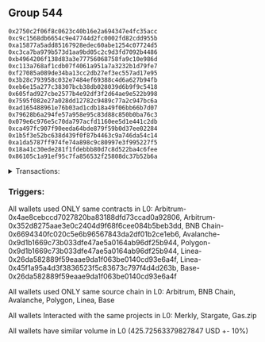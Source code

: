 ## Group 544

```0x0503a4ed09d4a6b7f0a9a92b3283555220fcc415
0x2750c2f06f8c0623c40b16e2a694347e4fc35acc
0xc9c1568db6654c9e47744d2fc0002fd82cdd955b
0xa15877a5add85167928edec60abe1254c07724d5
0xc3ca7ba979b573d1aa9bd05c2c9d3fd7092b4486
0xb4964206f138d83a3e77756068758fa9c10e986d
0xc113a768af1cdb07f4061a951a7a3232b1d79fe7
0xf27085a089de34ba13cc2db27ef3ec557ad17e95
0x3b28c793958c032e7484ef69388c4d6a627b94fb
0xeb6e15a277c38307bcb38db028039d6b9f9c5418
0x605fad927cbe2577b4e92df3f2d64ae9e522b998
0x7595f082e27a028dd12782c9489c77a2c947bc6a
0xad165488961e76b03ad1cdb18a49f06bb66b7d07
0x79628b6a294fe57a958e95c83d88c850b0ba76c3
0x079e6c976e5c70da797acfd1160ee5d1e441c2db
0xca497fc907f90eeda64bde879f59b0d37ee02284
0x1b5f3e52bc638d439f0f87b4463c9a746da54c14
0xa1da5787ff974fe74a898c9c80997e3f995227f5
0x18a41c30ede281f1fdebbb80d7c8d522ba4c6fee
0x86105c1a91ef95c7fa856532f25808dc37b52b6a
```
<details>
<summary>Transactions:</summary>

Hashes: 

Wallet: 0x0503a4ed09d4a6b7f0a9a92b3283555220fcc415

       Hash: 0x8fbaf59f6c71b7cdfc9e441dc9dc30694cfca04f0228af584a9318cc1954adec
         - source chain: Arbitrum
         - destination chain: Aptos
         - project: Merkly
         - contract: 0x4ae8cebccd7027820ba83188dfd73ccad0a92806
       Hash: 0x6e465b34d5ccb1d023a2dd05fd02f9143f186301ad009af4a18e58d8c7209200
         - source chain: Arbitrum
         - destination chain: BNB Chain
         - project: Stargate
         - contract: 0x352d8275aae3e0c2404d9f68f6cee084b5beb3dd
         - value USD: 68.988358311
       Hash: 0x353bf8201f5f4a7b85de457c4a010eb3d5d4996f4b9be8f1e717906ebff55da1
         - source chain: BNB Chain
         - destination chain: Avalanche
         - project: Stargate
         - contract: 0x6694340fc020c5e6b96567843da2df01b2ce1eb6
         - value USD: 66.496266216
       Hash: 0x9f52657c7ac0bbe4ba6e2c2fae34ac2903b562be3ac84821806612e1b980a96b
         - source chain: Avalanche
         - destination chain: Polygon
         - project: Stargate
         - contract: 0x9d1b1669c73b033dfe47ae5a0164ab96df25b944
         - value USD: 65.589217134
       Hash: 0xf8ee938d1816071546a94ff33cbf7a88ac08188a96515b3be0c39572c836d003
         - source chain: Polygon
         - destination chain: Base
         - project: Stargate
         - contract: 0x9d1b1669c73b033dfe47ae5a0164ab96df25b944
         - value USD: 64.732279408
       Hash: 0x1759e81fc049ae33762dcebe6977d55939d58defbb3b0cfc2196b26a4ad1da44
         - source chain: Linea
         - destination chain: Arbitrum
         - project: Gas.zip
         - contract: 0x26da582889f59eaae9da1f063be0140cd93e6a4f
         - value USD: 9.290232136e-05
       Hash: 0x0197d6f3db3c6aeec7e45e05ed191258b2c6d000f5d4698a3e6934561f5f4424
         - source chain: Linea
         - destination chain: Base
         - project: Stargate
         - contract: 0x45f1a95a4d3f3836523f5c83673c797f4d4d263b
         - value USD: 51.854100368
       Hash: 0x607ad3c40d88735d98b33845d71906f4c7bcee319d85f176a0716d37a4ee7f6d
         - source chain: Base
         - destination chain: Arbitrum
         - project: Gas.zip
         - contract: 0x26da582889f59eaae9da1f063be0140cd93e6a4f
         - value USD: 4.168722599e-05
       Hash: 0xb037f19ac14d4bf81bb2a82122c2a3bcd752c4533344ff9baaf9a1be7b8b963b
         - source chain: Linea
         - destination chain: Base
         - project: Stargate
         - contract: 0x45f1a95a4d3f3836523f5c83673c797f4d4d263b
         - value USD: 108.065221003
       Hash: 0x4c2ab43f36dbd920bd2dc7aeb87bd59cc671e35a227089adc140744777c469ec
         - source chain: Base
         - destination chain: Zora
         - project: Gas.zip
         - contract: 0x26da582889f59eaae9da1f063be0140cd93e6a4f
         - value USD: 5.676873124e-05
Wallet: 0x2750c2f06f8c0623c40b16e2a694347e4fc35acc

       Hash:0x240d965ecdb40eaed40627054100ce9c8b8ec729b13139e530a371eba0c0c069
         - source chain: Arbitrum
         - destination chain: Aptos
         - project: Merkly
         - contract: 0x4ae8cebccd7027820ba83188dfd73ccad0a92806
       Hash:0x05c09e5e67e165ef1eea0627b51d8f4739ac040ef5faef7af0fd88cad33f3628
         - source chain: Arbitrum
         - destination chain: BNB Chain
         - project: Stargate
         - contract: 0x352d8275aae3e0c2404d9f68f6cee084b5beb3dd
         - value USD: 68.961033794
       Hash:0x19cb409728e98050c3af78146c720be070d0b8e575dd4005f3ecc96a6a369e1e
         - source chain: BNB Chain
         - destination chain: Avalanche
         - project: Stargate
         - contract: 0x6694340fc020c5e6b96567843da2df01b2ce1eb6
         - value USD: 66.463383465
       Hash:0x5d8ed23b93f5bf4423bd82a39ecf8a3a1472911865badb31b0d8131bc7b9a0e3
         - source chain: Avalanche
         - destination chain: Polygon
         - project: Stargate
         - contract: 0x9d1b1669c73b033dfe47ae5a0164ab96df25b944
         - value USD: 65.562732168
       Hash:0x5aa73457cec295d9f99d91eaaf3e40ae6ee3e2243cc143c9ccbf16a4b561abc9
         - source chain: Polygon
         - destination chain: Base
         - project: Stargate
         - contract: 0x9d1b1669c73b033dfe47ae5a0164ab96df25b944
         - value USD: 64.642556395
       Hash:0xeba4f038b353637324917e5b4241bc1185060a0e765035fc7a6014eced2bb891
         - source chain: Linea
         - destination chain: Zora
         - project: Gas.zip
         - contract: 0x26da582889f59eaae9da1f063be0140cd93e6a4f
         - value USD: 0.0001168425349
       Hash:0x790c4a96b9780db746145732390ed32bb1c15d861f85209355f75ef96f032eb9
         - source chain: Linea
         - destination chain: Base
         - project: Stargate
         - contract: 0x45f1a95a4d3f3836523f5c83673c797f4d4d263b
         - value USD: 52.269149431
       Hash:0xfa77043e93afb60e697bc82487db7a9e9ce132a290d2016c687116d91bf0d41a
         - source chain: Base
         - destination chain: Scroll
         - project: Gas.zip
         - contract: 0x26da582889f59eaae9da1f063be0140cd93e6a4f
         - value USD: 0.0001033204488
       Hash:0xdb52e53ef2350b4550a6f59a9b0b6726aea4aaaafb6a7c33b84cd6520b22ae1d
         - source chain: Linea
         - destination chain: Base
         - project: Stargate
         - contract: 0x45f1a95a4d3f3836523f5c83673c797f4d4d263b
         - value USD: 132.28294252
       Hash:0x2b0842549ee614c82a4abd62e756b7396657c8c066f875153e2d71b5536af471
         - source chain: Base
         - destination chain: Base
         - project: Gas.zip
         - contract: 0x26da582889f59eaae9da1f063be0140cd93e6a4f
         - value USD: 0.0001332535488
Wallet: 0xc9c1568db6654c9e47744d2fc0002fd82cdd955b

       Hash:0xd9b7f44ff9049054979605a8a96cc3f6063095130eecbe9c0942d595c948f168
         - source chain: Arbitrum
         - destination chain: Aptos
         - project: Merkly
         - contract: 0x4ae8cebccd7027820ba83188dfd73ccad0a92806
       Hash:0x44cce55d98c389ed5c9ac656f6233c6c94dd322291a282bd2526ae41b73fa41a
         - source chain: Arbitrum
         - destination chain: BNB Chain
         - project: Stargate
         - contract: 0x352d8275aae3e0c2404d9f68f6cee084b5beb3dd
         - value USD: 68.775697812
       Hash:0xffd56d3b9c303e5973e1a30ada5bc1a1561f53b1d97864a3cef354a01ceb9178
         - source chain: BNB Chain
         - destination chain: Avalanche
         - project: Stargate
         - contract: 0x6694340fc020c5e6b96567843da2df01b2ce1eb6
         - value USD: 66.384291038
       Hash:0x2e7518256da4057d3a7acd2aff49c9043884123fbbce5065cbbec3d3aa2962d7
         - source chain: Avalanche
         - destination chain: Polygon
         - project: Stargate
         - contract: 0x9d1b1669c73b033dfe47ae5a0164ab96df25b944
         - value USD: 65.623463727
       Hash:0xc7df253f3a0690e832f86008bab80d4064e74ef2634cb6e67ccddf3a727a3d06
         - source chain: Polygon
         - destination chain: Base
         - project: Stargate
         - contract: 0x9d1b1669c73b033dfe47ae5a0164ab96df25b944
         - value USD: 64.692352277
       Hash:0xec685ef8ea5b85d74f951536eb56307d0526284ef08ae1b83eab80821fac0144
         - source chain: Linea
         - destination chain: Zora
         - project: Gas.zip
         - contract: 0x26da582889f59eaae9da1f063be0140cd93e6a4f
         - value USD: 9.032530062e-05
       Hash:0x07a5d416cf7d8d9eee617f7ce446bd5b509b024002d04842f9f9c57164c783ae
         - source chain: Linea
         - destination chain: Base
         - project: Stargate
         - contract: 0x45f1a95a4d3f3836523f5c83673c797f4d4d263b
         - value USD: 53.361228963
       Hash:0xb096f80c211f9b977a0c395b9ec7684fddfa160b0f2776506848ad671e97e497
         - source chain: Base
         - destination chain: Arbitrum
         - project: Gas.zip
         - contract: 0x26da582889f59eaae9da1f063be0140cd93e6a4f
         - value USD: 0.0001036836134
       Hash:0x0e622275edcc23d2a1a620bf9dd1b4643540ff0d128bb3382655562c889d75ef
         - source chain: Linea
         - destination chain: Base
         - project: Stargate
         - contract: 0x45f1a95a4d3f3836523f5c83673c797f4d4d263b
         - value USD: 126.377738704
       Hash:0xeba21b277ad95c5ac4dc36f50c15c6aace36feda9461548026c6308a7c97b646
         - source chain: Base
         - destination chain: Zora
         - project: Gas.zip
         - contract: 0x26da582889f59eaae9da1f063be0140cd93e6a4f
         - value USD: 0.0001284944935
Wallet: 0xa15877a5add85167928edec60abe1254c07724d5

       Hash:0x23eb9867bf1e86953814d217078add61599aef2f6a593670b76c5cdd49e059cb
         - source chain: Arbitrum
         - destination chain: Aptos
         - project: Merkly
         - contract: 0x4ae8cebccd7027820ba83188dfd73ccad0a92806
       Hash:0x0bfbbe0a2e11726fdb925adff4ed8347d4509fab79f75e3c113f3d52eade5e3f
         - source chain: Arbitrum
         - destination chain: BNB Chain
         - project: Stargate
         - contract: 0x352d8275aae3e0c2404d9f68f6cee084b5beb3dd
         - value USD: 68.624587245
       Hash:0x6bf1d8d9f024efa6750598c9eeb06fd6c8706a98ffa0a2536290fb519daf6a4a
         - source chain: BNB Chain
         - destination chain: Avalanche
         - project: Stargate
         - contract: 0x6694340fc020c5e6b96567843da2df01b2ce1eb6
         - value USD: 66.130002299
       Hash:0x662f312f08500857e52e490a665f8558f4d4fd19422ac4e9200ba63c429bfea4
         - source chain: Avalanche
         - destination chain: Polygon
         - project: Stargate
         - contract: 0x9d1b1669c73b033dfe47ae5a0164ab96df25b944
         - value USD: 65.348148528
       Hash:0xa59aceebc3c28f7a7f8e0ccdb07ad2fda1d9aabd2a2583b726a7c94e70c62f99
         - source chain: Polygon
         - destination chain: Base
         - project: Stargate
         - contract: 0x9d1b1669c73b033dfe47ae5a0164ab96df25b944
         - value USD: 64.444664225
       Hash:0x733adfe5709deba20bed52db4e6357e1105edef2f7e494fa67453fafc65bd419
         - source chain: Linea
         - destination chain: Zora
         - project: Gas.zip
         - contract: 0x26da582889f59eaae9da1f063be0140cd93e6a4f
         - value USD: 4.60551928e-05
       Hash:0x06235938218919c70f82657de6fe2318a6b11617335173ea3e1e5398ca570a49
         - source chain: Linea
         - destination chain: Base
         - project: Stargate
         - contract: 0x45f1a95a4d3f3836523f5c83673c797f4d4d263b
         - value USD: 50.622935093
       Hash:0x9c9ef8a04cd44021b8217e8a681bf4c5732e735c59a2fc266fd295bd70f598cf
         - source chain: Base
         - destination chain: Zora
         - project: Gas.zip
         - contract: 0x26da582889f59eaae9da1f063be0140cd93e6a4f
         - value USD: 0.0001254096482
       Hash:0x77b3ccb306f4df8990981c62b55218bfdc278914a0c186e8d86768415c220c58
         - source chain: Linea
         - destination chain: Base
         - project: Stargate
         - contract: 0x45f1a95a4d3f3836523f5c83673c797f4d4d263b
         - value USD: 109.948432131
       Hash:0x2cb6dc6783ce579cfef9b9ce9a378725da1ce2d15d194c8ae8506003f4c9866d
         - source chain: Base
         - destination chain: Arbitrum
         - project: Gas.zip
         - contract: 0x26da582889f59eaae9da1f063be0140cd93e6a4f
         - value USD: 8.260360295e-05
Wallet: 0xc3ca7ba979b573d1aa9bd05c2c9d3fd7092b4486

       Hash:0xaeaf4059f6e306aaae4294bd10cc2e878876d4a4e0fda0f13246eea262dc83b8
         - source chain: Arbitrum
         - destination chain: Aptos
         - project: Merkly
         - contract: 0x4ae8cebccd7027820ba83188dfd73ccad0a92806
       Hash:0xa73adb60d2dca9e10909969f0f181c0b5a7f03ed7d282c8232cd057a24652153
         - source chain: Arbitrum
         - destination chain: BNB Chain
         - project: Stargate
         - contract: 0x352d8275aae3e0c2404d9f68f6cee084b5beb3dd
         - value USD: 67.400674571
       Hash:0x1c7601d6b94807cdfd580658ae99412369c7353eaa02c5fcec40337360ce0446
         - source chain: BNB Chain
         - destination chain: Avalanche
         - project: Stargate
         - contract: 0x6694340fc020c5e6b96567843da2df01b2ce1eb6
         - value USD: 65.042537185
       Hash:0xffa9ef8df0a350b22985a2e73be69813cbb1ea99764f6e34745c053f11dedb95
         - source chain: Avalanche
         - destination chain: Polygon
         - project: Stargate
         - contract: 0x9d1b1669c73b033dfe47ae5a0164ab96df25b944
         - value USD: 64.348836243
       Hash:0xd05b8ec638f33c002ee6734e7977d28a6e05d4548f1a4fb9c283b0edc7f29904
         - source chain: Polygon
         - destination chain: Base
         - project: Stargate
         - contract: 0x9d1b1669c73b033dfe47ae5a0164ab96df25b944
         - value USD: 63.415135208
       Hash:0xa24e9c50639ce18032862a04dfcee03b984795c972243dbf984419c0cbb5646b
         - source chain: Linea
         - destination chain: Zora
         - project: Gas.zip
         - contract: 0x26da582889f59eaae9da1f063be0140cd93e6a4f
         - value USD: 0.0001620857173
       Hash:0x3f535b025fad18067b01c087319552d166a01682ab0660cb00d2e9c249998772
         - source chain: Linea
         - destination chain: Base
         - project: Stargate
         - contract: 0x45f1a95a4d3f3836523f5c83673c797f4d4d263b
         - value USD: 52.587309768
       Hash:0x06c38999f93f21476a04e2864b804c06b09c0aac39ff00eb912ec337c45e398f
         - source chain: Base
         - destination chain: Kava
         - project: Gas.zip
         - contract: 0x26da582889f59eaae9da1f063be0140cd93e6a4f
         - value USD: 1.3774629e-08
       Hash:0xb655202a25655a4f0dbe9194d9c383f3ff2f451acbb28d0f70591899326e1b5d
         - source chain: Linea
         - destination chain: Base
         - project: Stargate
         - contract: 0x45f1a95a4d3f3836523f5c83673c797f4d4d263b
         - value USD: 144.331898058
       Hash:0x17c28da24dc07eef8529f4886c0b6c60d72cc969e70211775392f82486360672
         - source chain: Base
         - destination chain: Arbitrum
         - project: Gas.zip
         - contract: 0x26da582889f59eaae9da1f063be0140cd93e6a4f
         - value USD: 0.0001162569227
Wallet: 0xb4964206f138d83a3e77756068758fa9c10e986d

       Hash:0xbcfd40efdb6032619b624ceee831b469e71cb634e479a3befa802171c4a20e9d
         - source chain: Arbitrum
         - destination chain: Aptos
         - project: Merkly
         - contract: 0x4ae8cebccd7027820ba83188dfd73ccad0a92806
       Hash:0x98ef34fb2b3891005d5eea37aa488a29e12bdb2d0fd26ebfd59f3b20cbd1c486
         - source chain: Arbitrum
         - destination chain: BNB Chain
         - project: Stargate
         - contract: 0x352d8275aae3e0c2404d9f68f6cee084b5beb3dd
         - value USD: 68.243318365
       Hash:0x38a33d7876d62a1cb4e90ab7fdd01a1d622ac0629f2f22a6e8ce8117dc95f757
         - source chain: BNB Chain
         - destination chain: Avalanche
         - project: Stargate
         - contract: 0x6694340fc020c5e6b96567843da2df01b2ce1eb6
         - value USD: 65.885157925
       Hash:0x26a402b3ba93c6af8e762e4f553e0e51b1c6303446924e6508ab7f17b1dd21a1
         - source chain: Avalanche
         - destination chain: Polygon
         - project: Stargate
         - contract: 0x9d1b1669c73b033dfe47ae5a0164ab96df25b944
         - value USD: 64.951264175
       Hash:0x6a82b8c7ee5ffb765a4f0ddc12facbba8dad89ed2b80277d1bb5e5b0e52b3d89
         - source chain: Polygon
         - destination chain: Base
         - project: Stargate
         - contract: 0x9d1b1669c73b033dfe47ae5a0164ab96df25b944
         - value USD: 63.931929283
       Hash:0xf6adc540b4caf8317ffacf5163635598fe063df6d54e4479a87b00eaeecae69f
         - source chain: Linea
         - destination chain: Arbitrum
         - project: Gas.zip
         - contract: 0x26da582889f59eaae9da1f063be0140cd93e6a4f
         - value USD: 0.0001038919466
       Hash:0xfaa739318f9cc26de1c89da61388cc67b530e9a7e01ef94fe900b07b444b29b0
         - source chain: Linea
         - destination chain: Base
         - project: Stargate
         - contract: 0x45f1a95a4d3f3836523f5c83673c797f4d4d263b
         - value USD: 52.514046459
       Hash:0x1001dfad06ee2361b9b8bf8cb39a504207014231d3dace78a125111dc69c62bc
         - source chain: Base
         - destination chain: Metis
         - project: Gas.zip
         - contract: 0x26da582889f59eaae9da1f063be0140cd93e6a4f
         - value USD: 9.596191656e-07
       Hash:0x076a1dd6f5598df13aadadcde4aec2c79333775b796eb38fb25498a4ab927a40
         - source chain: Linea
         - destination chain: Base
         - project: Stargate
         - contract: 0x45f1a95a4d3f3836523f5c83673c797f4d4d263b
         - value USD: 128.644349705
       Hash:0x825d00e45efc2a7814b55395251431e0d3dd65725ad681db511fa9f025b7c935
         - source chain: Base
         - destination chain: Kava
         - project: Gas.zip
         - contract: 0x26da582889f59eaae9da1f063be0140cd93e6a4f
         - value USD: 9.052440659e-09
Wallet: 0xc113a768af1cdb07f4061a951a7a3232b1d79fe7

       Hash:0xee72dfe213db14a05c33e8294102fdd26b148f6139de9a7fca48fc4d241644d6
         - source chain: Arbitrum
         - destination chain: Aptos
         - project: Merkly
         - contract: 0x4ae8cebccd7027820ba83188dfd73ccad0a92806
       Hash:0x5321e10687ad9adeb8e200708ddb79a7ea87d8142f51fc76e34d7ef622652483
         - source chain: Arbitrum
         - destination chain: BNB Chain
         - project: Stargate
         - contract: 0x352d8275aae3e0c2404d9f68f6cee084b5beb3dd
         - value USD: 69.485053942
       Hash:0x05369a1be2b31f8949dd2707dae7ec0a4d02d2606a5213cfad8a363064ea9eb2
         - source chain: BNB Chain
         - destination chain: Avalanche
         - project: Stargate
         - contract: 0x6694340fc020c5e6b96567843da2df01b2ce1eb6
         - value USD: 67.173426051
       Hash:0xf6cd022ca5ae5eb00c1710a58a8724e21944d24552def596501cc45a740e90e2
         - source chain: Avalanche
         - destination chain: Polygon
         - project: Stargate
         - contract: 0x9d1b1669c73b033dfe47ae5a0164ab96df25b944
         - value USD: 66.27005661
       Hash:0x782649d9bd7b201a1b1962e4bbb86c0991e802958f3ebaa16d10a3752f90dc21
         - source chain: Polygon
         - destination chain: Base
         - project: Stargate
         - contract: 0x9d1b1669c73b033dfe47ae5a0164ab96df25b944
         - value USD: 65.349117374
       Hash:0x89416d6284852f0c9be4dcc9d5ba99f9a09f1c9006f5ce249eefe1d0328be009
         - source chain: Linea
         - destination chain: Metis
         - project: Gas.zip
         - contract: 0x26da582889f59eaae9da1f063be0140cd93e6a4f
         - value USD: 2.181266369e-06
       Hash:0xf818dc6b8ff40f131cde65ea27ed51b239797072295380626da813468115e017
         - source chain: Linea
         - destination chain: Base
         - project: Stargate
         - contract: 0x45f1a95a4d3f3836523f5c83673c797f4d4d263b
         - value USD: 51.854219981
       Hash:0x023e3a1adc9a8b03771b8232d3ecf740fdc8c25964703921aaac2ebf7e9bc510
         - source chain: Base
         - destination chain: Linea
         - project: Gas.zip
         - contract: 0x26da582889f59eaae9da1f063be0140cd93e6a4f
         - value USD: 2.636452832e-05
       Hash:0xe86d5ca75f3aba01fc87fe4dba64dda7d75d2c9d50ed768bad27dd1e3a5611d8
         - source chain: Linea
         - destination chain: Base
         - project: Stargate
         - contract: 0x45f1a95a4d3f3836523f5c83673c797f4d4d263b
         - value USD: 117.189148978
       Hash:0xab534b7faec1f8a080744f87b4225b7a0b8cd9e24e64149feb47f34814b66e7e
         - source chain: Base
         - destination chain: Scroll
         - project: Gas.zip
         - contract: 0x26da582889f59eaae9da1f063be0140cd93e6a4f
         - value USD: 9.988692626e-05
Wallet: 0xf27085a089de34ba13cc2db27ef3ec557ad17e95

       Hash:0x4d865b196ca38e6e9a86b83d72cedd26be0c6d997d958fa505d578102969450e
         - source chain: Arbitrum
         - destination chain: Aptos
         - project: Merkly
         - contract: 0x4ae8cebccd7027820ba83188dfd73ccad0a92806
       Hash:0xd83f30a663e5173ab9ee7a6a6e3671b81553a7c014dd74b0b42e2afdfd5799a9
         - source chain: Arbitrum
         - destination chain: BNB Chain
         - project: Stargate
         - contract: 0x352d8275aae3e0c2404d9f68f6cee084b5beb3dd
         - value USD: 68.836528546
       Hash:0xe77f7c7eeb0bb598b9b471817b0a5452ee8fad21f5b983647d1801d016569d15
         - source chain: BNB Chain
         - destination chain: Avalanche
         - project: Stargate
         - contract: 0x6694340fc020c5e6b96567843da2df01b2ce1eb6
         - value USD: 66.521550869
       Hash:0xf3d42ed64a46c19907577fd17d00fe8386b7c03a2895af99d26ce214bf6c8aeb
         - source chain: Avalanche
         - destination chain: Polygon
         - project: Stargate
         - contract: 0x9d1b1669c73b033dfe47ae5a0164ab96df25b944
         - value USD: 65.411044819
       Hash:0x4a7cefa50a399881e21711215bb466c92106483f4072e09b7014eaa1fe04aeee
         - source chain: Polygon
         - destination chain: Base
         - project: Stargate
         - contract: 0x9d1b1669c73b033dfe47ae5a0164ab96df25b944
         - value USD: 64.49629862
       Hash:0x85f204738c0448ded36827909336bf86ca0c8fcf89b2c1b38a7eb2cdbddd805a
         - source chain: Linea
         - destination chain: Kava
         - project: Gas.zip
         - contract: 0x26da582889f59eaae9da1f063be0140cd93e6a4f
         - value USD: 1.159489707e-08
       Hash:0xc2a31e6ed9efb30a8e25f4be629685731fa369dd89f57c1ff637d2888fdc0c74
         - source chain: Linea
         - destination chain: Base
         - project: Stargate
         - contract: 0x45f1a95a4d3f3836523f5c83673c797f4d4d263b
         - value USD: 51.300702989
       Hash:0xbc2ec2df0babf570751ac31ebe03c6e8ac772e6aca70f2608e9014b03c2c0e06
         - source chain: Base
         - destination chain: Metis
         - project: Gas.zip
         - contract: 0x26da582889f59eaae9da1f063be0140cd93e6a4f
         - value USD: 2.245917196e-06
       Hash:0x16c2d6c9630017ef8110aa53a24e8c03a143235d48c6ef03fd9acc2f04c423f9
         - source chain: Linea
         - destination chain: Base
         - project: Stargate
         - contract: 0x45f1a95a4d3f3836523f5c83673c797f4d4d263b
         - value USD: 112.808616693
       Hash:0xf9428863f6ffeb4430d8908107b19fb1e4e3f4e300cae8a36e87658d3ecc3c88
         - source chain: Base
         - destination chain: Base
         - project: Gas.zip
         - contract: 0x26da582889f59eaae9da1f063be0140cd93e6a4f
         - value USD: 0.000111778227
Wallet: 0x3b28c793958c032e7484ef69388c4d6a627b94fb

       Hash:0x157d453472dd029448bdf1734689602e7efbcd1da1c3234972804f63697eaffb
         - source chain: Arbitrum
         - destination chain: Aptos
         - project: Merkly
         - contract: 0x4ae8cebccd7027820ba83188dfd73ccad0a92806
       Hash:0xbfb62013ee3c03735ab6e5585b8b66209b2f5301af890c26e1fa4ec6731cc725
         - source chain: Arbitrum
         - destination chain: BNB Chain
         - project: Stargate
         - contract: 0x352d8275aae3e0c2404d9f68f6cee084b5beb3dd
         - value USD: 68.869887722
       Hash:0x356a469b2d8505bb111a12759f346b8034278603e1141ef9e65537225c8851da
         - source chain: BNB Chain
         - destination chain: Avalanche
         - project: Stargate
         - contract: 0x6694340fc020c5e6b96567843da2df01b2ce1eb6
         - value USD: 66.408870589
       Hash:0x07a451a3089b430d00cbf7b143a3705a2ea278b5e7af0996272709abc524ad3b
         - source chain: Avalanche
         - destination chain: Polygon
         - project: Stargate
         - contract: 0x9d1b1669c73b033dfe47ae5a0164ab96df25b944
         - value USD: 65.240524095
       Hash:0xd2a53d3b29fe581a50ba0af71d5a712d5c1430333d01a888016fce733911b1aa
         - source chain: Polygon
         - destination chain: Base
         - project: Stargate
         - contract: 0x9d1b1669c73b033dfe47ae5a0164ab96df25b944
         - value USD: 64.297739265
       Hash:0x66423cb18e121425170e0692d60cb83591279ba2d9884a979da320bc4c5e3720
         - source chain: Linea
         - destination chain: Metis
         - project: Gas.zip
         - contract: 0x26da582889f59eaae9da1f063be0140cd93e6a4f
         - value USD: 5.082762199e-06
       Hash:0x72b89662f1a94f4368dc590fd623e07ee7054dd0cdc4c0b08a34a647250859b4
         - source chain: Linea
         - destination chain: Base
         - project: Stargate
         - contract: 0x45f1a95a4d3f3836523f5c83673c797f4d4d263b
         - value USD: 53.304965575
       Hash:0xbee7c8599315eb83962dead2f64e67a869bdc65696e3f3d15304978f7ec96705
         - source chain: Base
         - destination chain: Kava
         - project: Gas.zip
         - contract: 0x26da582889f59eaae9da1f063be0140cd93e6a4f
         - value USD: 3.773050551e-08
       Hash:0xc2e8d0f4f865012cf2a7e97ccafb868535b293dd32fd5b6c8ed03dbeb49bb0de
         - source chain: Linea
         - destination chain: Base
         - project: Stargate
         - contract: 0x45f1a95a4d3f3836523f5c83673c797f4d4d263b
         - value USD: 117.385561288
       Hash:0x459acf1134a7b7a28db325ec44fbd5f3ed45d9b197623bb65cecba316051a069
         - source chain: Base
         - destination chain: Zora
         - project: Gas.zip
         - contract: 0x26da582889f59eaae9da1f063be0140cd93e6a4f
         - value USD: 0.0001471123778
Wallet: 0xeb6e15a277c38307bcb38db028039d6b9f9c5418

       Hash:0xbdb69db96f56ec22b381612ee279dc69075df8451f6523b90d2810062a646e99
         - source chain: Arbitrum
         - destination chain: Aptos
         - project: Merkly
         - contract: 0x4ae8cebccd7027820ba83188dfd73ccad0a92806
       Hash:0x716f4a733dc39288f81f1e39ea3aa9c323997fcae99d50a2775de4e23aaca81a
         - source chain: Arbitrum
         - destination chain: BNB Chain
         - project: Stargate
         - contract: 0x352d8275aae3e0c2404d9f68f6cee084b5beb3dd
         - value USD: 69.122683261
       Hash:0x0457e7d33ade9ac84462f24ee26ec3f3e3f07dd4f22ec72e38d1580009012b89
         - source chain: BNB Chain
         - destination chain: Avalanche
         - project: Stargate
         - contract: 0x6694340fc020c5e6b96567843da2df01b2ce1eb6
         - value USD: 66.855375099
       Hash:0xf59e582c25ef128b2c4f2f2934470bb87f78519f1ebc79cbf6aa1b9d1731ecb7
         - source chain: Avalanche
         - destination chain: Polygon
         - project: Stargate
         - contract: 0x9d1b1669c73b033dfe47ae5a0164ab96df25b944
         - value USD: 65.818426726
       Hash:0x2a5a3dc8fd75fdb4fab6fb35606efa9281484c87be0195634ac0d947a9f3c04e
         - source chain: Polygon
         - destination chain: Base
         - project: Stargate
         - contract: 0x9d1b1669c73b033dfe47ae5a0164ab96df25b944
         - value USD: 64.87242848
       Hash:0xd774efcebe9c8274853b2c222f32cfaa36d3c78f97143585234cd0194bc5a992
         - source chain: Linea
         - destination chain: Base
         - project: Gas.zip
         - contract: 0x26da582889f59eaae9da1f063be0140cd93e6a4f
         - value USD: 0.0001704974742
       Hash:0x478e21539349277b2dfa7b10acab27bc91e760abf3aa94c6343c09372f40978f
         - source chain: Linea
         - destination chain: Base
         - project: Stargate
         - contract: 0x45f1a95a4d3f3836523f5c83673c797f4d4d263b
         - value USD: 53.385800437
       Hash:0xe7cbb740a965e752ffb7d6f44c74d1252985807487574972926735ef331ea33c
         - source chain: Base
         - destination chain: Zora
         - project: Gas.zip
         - contract: 0x26da582889f59eaae9da1f063be0140cd93e6a4f
         - value USD: 0.0001653127181
       Hash:0xcb78f0e527bc62aa3a31242569efa81ebd32ff442330b0349090b7ee10f64c30
         - source chain: Linea
         - destination chain: Base
         - project: Stargate
         - contract: 0x45f1a95a4d3f3836523f5c83673c797f4d4d263b
         - value USD: 119.051784945
       Hash:0xf3ab44f070fb4f1350a4aa2c836262bee78cde93591dbd823b37b017579d539d
         - source chain: Base
         - destination chain: Base
         - project: Gas.zip
         - contract: 0x26da582889f59eaae9da1f063be0140cd93e6a4f
         - value USD: 5.741799503e-05
Wallet: 0x605fad927cbe2577b4e92df3f2d64ae9e522b998

       Hash:0xd6f26fb5254b4a4d99d833f226f7ca47d0dea5565427feb0d5edbd8981308f95
         - source chain: Arbitrum
         - destination chain: Aptos
         - project: Merkly
         - contract: 0x4ae8cebccd7027820ba83188dfd73ccad0a92806
       Hash:0x1d9fa65b98b8397a635f20261bb7e03eb3b3bd246396113c4728696472eef13d
         - source chain: Arbitrum
         - destination chain: BNB Chain
         - project: Stargate
         - contract: 0x352d8275aae3e0c2404d9f68f6cee084b5beb3dd
         - value USD: 68.984171159
       Hash:0x8f0416dbb02a597a2c5d877e8cfa36171158a24a60345c51b4d93f7b66879b1b
         - source chain: BNB Chain
         - destination chain: Avalanche
         - project: Stargate
         - contract: 0x6694340fc020c5e6b96567843da2df01b2ce1eb6
         - value USD: 66.702296983
       Hash:0xa81d1b8e14f6b04b310e6e6d87f281e78eb5f4fabf7ee979b2ae0f780f6f0b63
         - source chain: Avalanche
         - destination chain: Polygon
         - project: Stargate
         - contract: 0x9d1b1669c73b033dfe47ae5a0164ab96df25b944
         - value USD: 65.501228348
       Hash:0x918a1bd782d936c48df5ec8fc935070c2edeb512544840ca9f04d866d3b2865b
         - source chain: Polygon
         - destination chain: Base
         - project: Stargate
         - contract: 0x9d1b1669c73b033dfe47ae5a0164ab96df25b944
         - value USD: 64.630483029
       Hash:0x0aa08a174ef4d4889af2560500baa29293b9cbf6ea94458901972b27a15f6907
         - source chain: Linea
         - destination chain: Arbitrum
         - project: Gas.zip
         - contract: 0x26da582889f59eaae9da1f063be0140cd93e6a4f
         - value USD: 1.999295191e-05
       Hash:0x3e99c0288f67a04ba5f8188bab5ec509a535143b204fd9d5a92089358c4ada02
         - source chain: Linea
         - destination chain: Base
         - project: Stargate
         - contract: 0x45f1a95a4d3f3836523f5c83673c797f4d4d263b
         - value USD: 52.623983051
       Hash:0x922de883bff16cd9705e758d2ebe1bacba083e66a6a05a6dd0a3546f61199b2c
         - source chain: Base
         - destination chain: Linea
         - project: Gas.zip
         - contract: 0x26da582889f59eaae9da1f063be0140cd93e6a4f
         - value USD: 9.833256508e-05
       Hash:0xfd07d51deebbaff142a514ca00e368892c5dd24caa9d3edc751a685bf9a3383a
         - source chain: Linea
         - destination chain: Base
         - project: Stargate
         - contract: 0x45f1a95a4d3f3836523f5c83673c797f4d4d263b
         - value USD: 103.978884893
       Hash:0x049dec4167da801d1373ffd863b06bae573c425fab05488dc3e5b15642025cb2
         - source chain: Base
         - destination chain: Base
         - project: Gas.zip
         - contract: 0x26da582889f59eaae9da1f063be0140cd93e6a4f
         - value USD: 3.499439934e-05
Wallet: 0x7595f082e27a028dd12782c9489c77a2c947bc6a

       Hash:0x8abc878b28ae14585455a77b2c0740c88dd941df4e9015c97a4838b2a6de26c4
         - source chain: Arbitrum
         - destination chain: Aptos
         - project: Merkly
         - contract: 0x4ae8cebccd7027820ba83188dfd73ccad0a92806
       Hash:0x323b82a96e2d87fd2c5b93b0011003639bc9877df41ca65146b47c9e94393931
         - source chain: Arbitrum
         - destination chain: BNB Chain
         - project: Stargate
         - contract: 0x352d8275aae3e0c2404d9f68f6cee084b5beb3dd
         - value USD: 67.964988802
       Hash:0x4e90d11f3efc7204d91c04df6029492a48f0f33cdb39f3cc1cc83a0664745b7d
         - source chain: BNB Chain
         - destination chain: Avalanche
         - project: Stargate
         - contract: 0x6694340fc020c5e6b96567843da2df01b2ce1eb6
         - value USD: 65.678732101
       Hash:0x99e4087db905066591f7f0659ea573b948292a61b744f098d7d15326ca2aa67c
         - source chain: Avalanche
         - destination chain: Polygon
         - project: Stargate
         - contract: 0x9d1b1669c73b033dfe47ae5a0164ab96df25b944
         - value USD: 64.584107886
       Hash:0xe40dae70fb75249c72b842c7bcdeaaea01da9b812afdfa4c006cd5ec03bce126
         - source chain: Polygon
         - destination chain: Base
         - project: Stargate
         - contract: 0x9d1b1669c73b033dfe47ae5a0164ab96df25b944
         - value USD: 63.686437843
       Hash:0xd0d60a0e49a770832858a028dcbae2d4296d7d5186dfdf3bcbd392bc91a8999c
         - source chain: Linea
         - destination chain: Linea
         - project: Gas.zip
         - contract: 0x26da582889f59eaae9da1f063be0140cd93e6a4f
         - value USD: 0.0001603006323
       Hash:0x90ce4c4881720acd67ccba7d412ecd1c5839069b2ef4062f2aafd98f8f0ceacb
         - source chain: Linea
         - destination chain: Base
         - project: Stargate
         - contract: 0x45f1a95a4d3f3836523f5c83673c797f4d4d263b
         - value USD: 53.635711826
       Hash:0xfff87dbf4a5ed5911497fb252b4e5caac66cc302a1232f3739d1b15b01a25edc
         - source chain: Base
         - destination chain: Kava
         - project: Gas.zip
         - contract: 0x26da582889f59eaae9da1f063be0140cd93e6a4f
         - value USD: 3.236897727e-08
       Hash:0xbc2a056dfd203a2030888efb68a294e8a5cf625bc7da4827e6fc2d27ec9265f8
         - source chain: Linea
         - destination chain: Base
         - project: Stargate
         - contract: 0x45f1a95a4d3f3836523f5c83673c797f4d4d263b
         - value USD: 140.724894739
       Hash:0x09d46f03a028f87d9c6374fa794397620e1f795512d02dd11c7c2de4a3945d31
         - source chain: Base
         - destination chain: Metis
         - project: Gas.zip
         - contract: 0x26da582889f59eaae9da1f063be0140cd93e6a4f
         - value USD: 9.031533164e-07
Wallet: 0xad165488961e76b03ad1cdb18a49f06bb66b7d07

       Hash:0x6e013db541998541c8d23c80d97a39716a414c85fa85044274da44a1a243268a
         - source chain: Arbitrum
         - destination chain: Aptos
         - project: Merkly
         - contract: 0x4ae8cebccd7027820ba83188dfd73ccad0a92806
       Hash:0x0194f7785e48769dc8c58b87ef87b5d77f1cc4c974e3b4656c1bcd43f5ab0ba0
         - source chain: Arbitrum
         - destination chain: BNB Chain
         - project: Stargate
         - contract: 0x352d8275aae3e0c2404d9f68f6cee084b5beb3dd
         - value USD: 67.166327107
       Hash:0x55832865cc8594bc03d327658a4bbdeaac0291746f7311fb4ed3ba53266ccf39
         - source chain: BNB Chain
         - destination chain: Avalanche
         - project: Stargate
         - contract: 0x6694340fc020c5e6b96567843da2df01b2ce1eb6
         - value USD: 64.845919778
       Hash:0x2eae99dab713032baa0eefe2e833803d55522a1c391d75be64d3b564226a1e9d
         - source chain: Avalanche
         - destination chain: Polygon
         - project: Stargate
         - contract: 0x9d1b1669c73b033dfe47ae5a0164ab96df25b944
         - value USD: 63.80702583
       Hash:0xbd7df1bd01cb480121d9ae1a6665d0683ac32e48c1e60c91a8297c2c4e6a45be
         - source chain: Polygon
         - destination chain: Base
         - project: Stargate
         - contract: 0x9d1b1669c73b033dfe47ae5a0164ab96df25b944
         - value USD: 62.886376798
       Hash:0xae694e246754afc075de4127a14f718059a4df20d94f312c741c13076392274b
         - source chain: Linea
         - destination chain: Linea
         - project: Gas.zip
         - contract: 0x26da582889f59eaae9da1f063be0140cd93e6a4f
         - value USD: 0.0001631567683
       Hash:0xbbefb0f525d1c8a5f660ea3c856d01dd952f13461c0b9e6f2899b7ea6e6dc7e7
         - source chain: Linea
         - destination chain: Base
         - project: Stargate
         - contract: 0x45f1a95a4d3f3836523f5c83673c797f4d4d263b
         - value USD: 51.433405371
       Hash:0xc80936f55b84da29709e0778437d873522c51d801e5e8211a952a70cea7e3775
         - source chain: Base
         - destination chain: Zora
         - project: Gas.zip
         - contract: 0x26da582889f59eaae9da1f063be0140cd93e6a4f
         - value USD: 0.0001693248416
       Hash:0x2c62ce10f8b1dbc6d775dd3032419809ea4955a3ef34bb28101bb618473d8e50
         - source chain: Linea
         - destination chain: Base
         - project: Stargate
         - contract: 0x45f1a95a4d3f3836523f5c83673c797f4d4d263b
         - value USD: 106.063094584
       Hash:0xdb450fbcfb18a6c65346841032b4b5fe69fd09e8c677b23ba7c029ab81fd3ad8
         - source chain: Base
         - destination chain: Arbitrum
         - project: Gas.zip
         - contract: 0x26da582889f59eaae9da1f063be0140cd93e6a4f
         - value USD: 0.0001012459321
Wallet: 0x79628b6a294fe57a958e95c83d88c850b0ba76c3

       Hash:0x461c9641564d07caba7600bdb38a80e7985a9ba3d2960c748ffccd9348aa474e
         - source chain: Arbitrum
         - destination chain: Aptos
         - project: Merkly
         - contract: 0x4ae8cebccd7027820ba83188dfd73ccad0a92806
       Hash:0x7c3b262d5ab1e23be4c194d4f73bfebf136e82f035900126414e837b9593f0cf
         - source chain: Arbitrum
         - destination chain: BNB Chain
         - project: Stargate
         - contract: 0x352d8275aae3e0c2404d9f68f6cee084b5beb3dd
         - value USD: 67.729620057
       Hash:0xc7967b8de1409b7ac7a061bf80809d5be54e2fadf07ea835324ac4a77c3b5637
         - source chain: BNB Chain
         - destination chain: Avalanche
         - project: Stargate
         - contract: 0x6694340fc020c5e6b96567843da2df01b2ce1eb6
         - value USD: 65.335875566
       Hash:0xf42ed3aa94dc55d8676e7008824671c37e41e45a174c684f84f36b6ea1193e07
         - source chain: Avalanche
         - destination chain: Polygon
         - project: Stargate
         - contract: 0x9d1b1669c73b033dfe47ae5a0164ab96df25b944
         - value USD: 64.281758536
       Hash:0xbe5f08a3b25463aa040195a59e0d23eca9293983462ba98524ecfd9a16c07c62
         - source chain: Polygon
         - destination chain: Base
         - project: Stargate
         - contract: 0x9d1b1669c73b033dfe47ae5a0164ab96df25b944
         - value USD: 63.400062006
       Hash:0xbce1b2c25152467dc7fcc05fe4ea7612f2311ba1c590c7f78996b380375b7546
         - source chain: Linea
         - destination chain: Arbitrum
         - project: Gas.zip
         - contract: 0x26da582889f59eaae9da1f063be0140cd93e6a4f
         - value USD: 6.069288974e-05
       Hash:0xbdac03897220dd398f9c08741750b98e80c5ee0e4f5caaed2466740c5f54f5c4
         - source chain: Linea
         - destination chain: Base
         - project: Stargate
         - contract: 0x45f1a95a4d3f3836523f5c83673c797f4d4d263b
         - value USD: 52.505390528
       Hash:0x50a43417e09370d81058a37d3758e2bdb8043bee309b116fe958cc8c2d307375
         - source chain: Base
         - destination chain: Zora
         - project: Gas.zip
         - contract: 0x26da582889f59eaae9da1f063be0140cd93e6a4f
         - value USD: 7.450293029e-05
       Hash:0xdaaf1db5b0f44dd090134e827c27fc86c13f9cc67f6747b1f235c5554d8d73bf
         - source chain: Linea
         - destination chain: Base
         - project: Stargate
         - contract: 0x45f1a95a4d3f3836523f5c83673c797f4d4d263b
         - value USD: 112.549637327
       Hash:0xe83fa19a137e947465f3b6fbadbe738af31fa5de1c1750088b574ea8c5ae9c51
         - source chain: Base
         - destination chain: Scroll
         - project: Gas.zip
         - contract: 0x26da582889f59eaae9da1f063be0140cd93e6a4f
         - value USD: 7.15874808e-05
Wallet: 0x079e6c976e5c70da797acfd1160ee5d1e441c2db

       Hash:0x3fd997dc2caf57748f1cfdca708f91b1be61648a88bf8f69a447634a68b7cad0
         - source chain: Arbitrum
         - destination chain: Aptos
         - project: Merkly
         - contract: 0x4ae8cebccd7027820ba83188dfd73ccad0a92806
       Hash:0xc341b61168bc5f51b181e741b95b5786bd6d11198a5a96dafa9f94866687dc43
         - source chain: Arbitrum
         - destination chain: BNB Chain
         - project: Stargate
         - contract: 0x352d8275aae3e0c2404d9f68f6cee084b5beb3dd
         - value USD: 69.30411917
       Hash:0x95bb729a2ca66405bb04161d86afc38de5a365ba39fd277d9599406654327b0d
         - source chain: BNB Chain
         - destination chain: Avalanche
         - project: Stargate
         - contract: 0x6694340fc020c5e6b96567843da2df01b2ce1eb6
         - value USD: 66.895528901
       Hash:0xa1c5feb3f5e7173fb77eb90e643495ad4d8089bb7305b29910faaf5439b4222b
         - source chain: Avalanche
         - destination chain: Polygon
         - project: Stargate
         - contract: 0x9d1b1669c73b033dfe47ae5a0164ab96df25b944
         - value USD: 65.156684714
       Hash:0xa9d0841d6c5e859b41b5e955ebb3baaeeec8b4af6b9a0f1c593c60a7e770daf6
         - source chain: Polygon
         - destination chain: Base
         - project: Stargate
         - contract: 0x9d1b1669c73b033dfe47ae5a0164ab96df25b944
         - value USD: 64.307956113
       Hash:0x028d0b874c6333dd43736cb27b752bb9d2ea6c8515f2315b78da9bb5734c9adb
         - source chain: Linea
         - destination chain: Linea
         - project: Gas.zip
         - contract: 0x26da582889f59eaae9da1f063be0140cd93e6a4f
         - value USD: 0.0001294782074
       Hash:0x3c41be3691b6e854de2cfc5091ca34f0a3db25ac1ecf2e6e39c995ed62dc6747
         - source chain: Linea
         - destination chain: Base
         - project: Stargate
         - contract: 0x45f1a95a4d3f3836523f5c83673c797f4d4d263b
         - value USD: 53.159919472
       Hash:0x7e94c1c1bd27f48511ec3b62fa76c02b3387d33b00c51af79a2dcc7a77d7238a
         - source chain: Base
         - destination chain: Metis
         - project: Gas.zip
         - contract: 0x26da582889f59eaae9da1f063be0140cd93e6a4f
         - value USD: 3.306126216e-06
       Hash:0x4ac06f2b3616e1c30e6bb17398e6da67bbe7350f2043b59463d20270544b6ddb
         - source chain: Linea
         - destination chain: Base
         - project: Stargate
         - contract: 0x45f1a95a4d3f3836523f5c83673c797f4d4d263b
         - value USD: 137.59115391
       Hash:0x28aeb3da4a852872ac93de81208aec8916f4580dd9148fa683d10e1eec25d624
         - source chain: Base
         - destination chain: Base
         - project: Gas.zip
         - contract: 0x26da582889f59eaae9da1f063be0140cd93e6a4f
         - value USD: 0.0001445385327
Wallet: 0xca497fc907f90eeda64bde879f59b0d37ee02284

       Hash:0x5043df9f135f02ffcca3db5585bd14053ab047f8f28c37eaf8200f92042360f8
         - source chain: Arbitrum
         - destination chain: Aptos
         - project: Merkly
         - contract: 0x4ae8cebccd7027820ba83188dfd73ccad0a92806
       Hash:0xf70870026813e2505e9b3fec20f84c31fb4fe8d0a3a1ee67d3efa6af22c3f1ce
         - source chain: Arbitrum
         - destination chain: BNB Chain
         - project: Stargate
         - contract: 0x352d8275aae3e0c2404d9f68f6cee084b5beb3dd
         - value USD: 67.872979493
       Hash:0xf2c9422b41e50b05066a7b190105afc4be6f35cec1dcf4275a828ccf5a705348
         - source chain: BNB Chain
         - destination chain: Avalanche
         - project: Stargate
         - contract: 0x6694340fc020c5e6b96567843da2df01b2ce1eb6
         - value USD: 65.673847395
       Hash:0xea6658e59481957a43530636264881a4d510cc577125fc63c6a0c15f2f7d16fb
         - source chain: Avalanche
         - destination chain: Polygon
         - project: Stargate
         - contract: 0x9d1b1669c73b033dfe47ae5a0164ab96df25b944
         - value USD: 63.980348503
       Hash:0x86bb046dd1f6784ad3d06779577506c4c1c0f259742f66d19090979bbfeb5c15
         - source chain: Polygon
         - destination chain: Base
         - project: Stargate
         - contract: 0x9d1b1669c73b033dfe47ae5a0164ab96df25b944
         - value USD: 63.147799679
       Hash:0x034fe90217dce825e21d9041ff1355045f2113f4d8b415f9d8e76c9f2370ce28
         - source chain: Linea
         - destination chain: Kava
         - project: Gas.zip
         - contract: 0x26da582889f59eaae9da1f063be0140cd93e6a4f
         - value USD: 3.818319552e-08
       Hash:0x0b7a9692a9dd511e8c3724eb37b7f99466f86274680d7eff6d88d978c469d039
         - source chain: Linea
         - destination chain: Base
         - project: Stargate
         - contract: 0x45f1a95a4d3f3836523f5c83673c797f4d4d263b
         - value USD: 54.206017814
       Hash:0x132a31609c74452757f9e45cf4cf97f52e8f9e9ec17df0a2d3f213eb3c74a20b
         - source chain: Base
         - destination chain: Kava
         - project: Gas.zip
         - contract: 0x26da582889f59eaae9da1f063be0140cd93e6a4f
         - value USD: 1.578487163e-08
       Hash:0xe20b1ae481a80e7d3d86112929bd84d9a68183305d047017548ee4b1047d6dc0
         - source chain: Linea
         - destination chain: Base
         - project: Stargate
         - contract: 0x45f1a95a4d3f3836523f5c83673c797f4d4d263b
         - value USD: 122.927777324
       Hash:0x1a6347a8c82050623c00de4522857369b2f1d562b050d6d90977435208ff9159
         - source chain: Base
         - destination chain: Metis
         - project: Gas.zip
         - contract: 0x26da582889f59eaae9da1f063be0140cd93e6a4f
         - value USD: 4.116004977e-06
Wallet: 0x1b5f3e52bc638d439f0f87b4463c9a746da54c14

       Hash:0xc45603931a419d90c68ba3f23d554eba32f7000c333c5d8cb04f71eeefb89591
         - source chain: Arbitrum
         - destination chain: Aptos
         - project: Merkly
         - contract: 0x4ae8cebccd7027820ba83188dfd73ccad0a92806
       Hash:0xd50c06a73725b3eeb5c283f05099838930d27fe56c34e16eb875582c0887e779
         - source chain: Arbitrum
         - destination chain: BNB Chain
         - project: Stargate
         - contract: 0x352d8275aae3e0c2404d9f68f6cee084b5beb3dd
         - value USD: 68.892115836
       Hash:0x18bd665caeaef421ce67727045e55a7c6691db8679a8c0e859507a3190ee4195
         - source chain: BNB Chain
         - destination chain: Avalanche
         - project: Stargate
         - contract: 0x6694340fc020c5e6b96567843da2df01b2ce1eb6
         - value USD: 66.73411458
       Hash:0xba0278e2f34814807615013ad640ceefd54fbd949e3bfa926bb425464ef0eaf7
         - source chain: Avalanche
         - destination chain: Polygon
         - project: Stargate
         - contract: 0x9d1b1669c73b033dfe47ae5a0164ab96df25b944
         - value USD: 64.676747246
       Hash:0x44ad566dc05d1ad8c31fcde1830a09f352232f58df2edca333813e8669ff094f
         - source chain: Polygon
         - destination chain: Base
         - project: Stargate
         - contract: 0x9d1b1669c73b033dfe47ae5a0164ab96df25b944
         - value USD: 63.859214011
       Hash:0x9b55e2a24264042c341ab5c8a4c9d619c1a64fae38e3370085ad592f21b33d88
         - source chain: Linea
         - destination chain: Metis
         - project: Gas.zip
         - contract: 0x26da582889f59eaae9da1f063be0140cd93e6a4f
         - value USD: 1.885005088e-06
       Hash:0xc44b320dca2fb52bd5e7bb9f4bfaa227b60f6307fe12b833ac861ad4aade6699
         - source chain: Linea
         - destination chain: Base
         - project: Stargate
         - contract: 0x45f1a95a4d3f3836523f5c83673c797f4d4d263b
         - value USD: 51.285112818
       Hash:0x205ff7ff5bf41b3654f5a8b9477b23b3133d72a1d21f6f91974128f10358d4c0
         - source chain: Base
         - destination chain: Linea
         - project: Gas.zip
         - contract: 0x26da582889f59eaae9da1f063be0140cd93e6a4f
         - value USD: 0.0001764543086
       Hash:0x0da6ce54ac79c0c218025198994429972f77d2bde592ef1be3ae9029c8948212
         - source chain: Linea
         - destination chain: Base
         - project: Stargate
         - contract: 0x45f1a95a4d3f3836523f5c83673c797f4d4d263b
         - value USD: 120.901406753
       Hash:0x4cd06e7b5553a1bf5a549299c5e568f2fb081c7dc21b00b1212b27757c188c5c
         - source chain: Base
         - destination chain: Linea
         - project: Gas.zip
         - contract: 0x26da582889f59eaae9da1f063be0140cd93e6a4f
         - value USD: 4.704320167e-05
Wallet: 0xa1da5787ff974fe74a898c9c80997e3f995227f5

       Hash:0xc65d0c756be35c393e4cf2c30b17d09f666fa2527c9d586f554df40fb51ebda7
         - source chain: Arbitrum
         - destination chain: Aptos
         - project: Merkly
         - contract: 0x4ae8cebccd7027820ba83188dfd73ccad0a92806
       Hash:0xfb46fe0b28034a4ed67b752cffe7ae2eca6090661718d98869b96409f47427b0
         - source chain: Arbitrum
         - destination chain: BNB Chain
         - project: Stargate
         - contract: 0x352d8275aae3e0c2404d9f68f6cee084b5beb3dd
         - value USD: 67.565574932
       Hash:0xb74fb6b46912a24b4ad8ebe9f5702f68b8403fbef6cf112669bcecd33d15b43c
         - source chain: BNB Chain
         - destination chain: Avalanche
         - project: Stargate
         - contract: 0x6694340fc020c5e6b96567843da2df01b2ce1eb6
         - value USD: 65.272406396
       Hash:0x8466da1af7aa2118e28be19212a34f8f4c519a6b0abfbdcddf191a1864dc150f
         - source chain: Avalanche
         - destination chain: Polygon
         - project: Stargate
         - contract: 0x9d1b1669c73b033dfe47ae5a0164ab96df25b944
         - value USD: 63.403935377
       Hash:0x9e58d71ba58f9f36049b38a2bff8d92f9ddb7940b7ed54dfac70490c7777f07f
         - source chain: Polygon
         - destination chain: Base
         - project: Stargate
         - contract: 0x9d1b1669c73b033dfe47ae5a0164ab96df25b944
         - value USD: 62.595689759
       Hash:0x9c7d83f1a616c2ae234aa3282a873c3e3dd6426f13115da89475c36d63c6e10e
         - source chain: Linea
         - destination chain: Arbitrum
         - project: Gas.zip
         - contract: 0x26da582889f59eaae9da1f063be0140cd93e6a4f
         - value USD: 4.173264536e-05
       Hash:0xbffbf1f6f0eabddaab1de95202b27fb4234b6fe544717d349e7c4b19df6960f6
         - source chain: Linea
         - destination chain: Base
         - project: Stargate
         - contract: 0x45f1a95a4d3f3836523f5c83673c797f4d4d263b
         - value USD: 51.920548775
       Hash:0xb0eb44ba1572a670a580f6c234ffb47401d3744764f70efb17ed787b9cbce65e
         - source chain: Base
         - destination chain: Scroll
         - project: Gas.zip
         - contract: 0x26da582889f59eaae9da1f063be0140cd93e6a4f
         - value USD: 3.138325808e-05
       Hash:0xd03f22ed71d21d4fc9738884fbb78f4b5ec3a1c93d3a4c5f12086d607d3b32ba
         - source chain: Linea
         - destination chain: Base
         - project: Stargate
         - contract: 0x45f1a95a4d3f3836523f5c83673c797f4d4d263b
         - value USD: 104.082831568
       Hash:0x12683844014e8ba53f213aa48c1f43e4d9d4bc7fb4cb028f9cec1b13531ae2df
         - source chain: Base
         - destination chain: Kava
         - project: Gas.zip
         - contract: 0x26da582889f59eaae9da1f063be0140cd93e6a4f
         - value USD: 4.183469966e-08
Wallet: 0x18a41c30ede281f1fdebbb80d7c8d522ba4c6fee

       Hash:0x2460c69bd047a6d95aa0bf99030e40969b4d30be0e0fcd7f6b5dccc9be9dbe38
         - source chain: Arbitrum
         - destination chain: Aptos
         - project: Merkly
         - contract: 0x4ae8cebccd7027820ba83188dfd73ccad0a92806
       Hash:0x4803af5f7fb869c142acb6c3acd1ace5b41e53dca22c03df40fe9ba5a8c1e72c
         - source chain: Arbitrum
         - destination chain: BNB Chain
         - project: Stargate
         - contract: 0x352d8275aae3e0c2404d9f68f6cee084b5beb3dd
         - value USD: 68.753615738
       Hash:0xaf1f3069ce36b6e4f46ddeba79555401fc19da2d3bdbe8563fcb378b3f6a89b5
         - source chain: BNB Chain
         - destination chain: Avalanche
         - project: Stargate
         - contract: 0x6694340fc020c5e6b96567843da2df01b2ce1eb6
         - value USD: 66.361408732
       Hash:0xaafff4570134a301c9b16df5143f884e49f3426442c7c294b9b7bbbc58f70b86
         - source chain: Avalanche
         - destination chain: Polygon
         - project: Stargate
         - contract: 0x9d1b1669c73b033dfe47ae5a0164ab96df25b944
         - value USD: 64.65864812
       Hash:0x408a127a8ffa4a17fc9013bb8773ad60412332c32b1a7c3b4b72b7125b010e03
         - source chain: Polygon
         - destination chain: Base
         - project: Stargate
         - contract: 0x9d1b1669c73b033dfe47ae5a0164ab96df25b944
         - value USD: 63.723898287
       Hash:0x4f5cd8b0d91c32901eff14c6a4762809bf02f7862d21f09154e6608683c27e8d
         - source chain: Linea
         - destination chain: Base
         - project: Gas.zip
         - contract: 0x26da582889f59eaae9da1f063be0140cd93e6a4f
         - value USD: 0.0001177074613
       Hash:0xc5483121294affb9d9659dcc09e2ef392747c96741cf1ee65871df3a715e6db9
         - source chain: Linea
         - destination chain: Base
         - project: Stargate
         - contract: 0x45f1a95a4d3f3836523f5c83673c797f4d4d263b
         - value USD: 50.484100948
       Hash:0xe085c677e2dbeba2028f94b12864000b9741e706a6350f5d694ad63e3b64fc9d
         - source chain: Base
         - destination chain: Metis
         - project: Gas.zip
         - contract: 0x26da582889f59eaae9da1f063be0140cd93e6a4f
         - value USD: 3.806567632e-06
       Hash:0xe8cb1d09c5b570ec9a09473bb5ac5d4d125b3ead1cb83269989ff0621e454266
         - source chain: Linea
         - destination chain: Base
         - project: Stargate
         - contract: 0x45f1a95a4d3f3836523f5c83673c797f4d4d263b
         - value USD: 131.18756439
       Hash:0xbc4304b5633727c183b10ad18ffcc22769400275c2e7415c1cb7323cc1814b6f
         - source chain: Base
         - destination chain: Arbitrum
         - project: Gas.zip
         - contract: 0x26da582889f59eaae9da1f063be0140cd93e6a4f
         - value USD: 3.988445359e-05
Wallet: 0x86105c1a91ef95c7fa856532f25808dc37b52b6a

       Hash:0x09185372857e6052f7d9e21c9360b735d491f7c329324d77a57f5cb6f276e601
         - source chain: Arbitrum
         - destination chain: Aptos
         - project: Merkly
         - contract: 0x4ae8cebccd7027820ba83188dfd73ccad0a92806
       Hash:0x50de9a68e5ea3513c8e5e8d83385e3e4906405c1e7c999b0a5aa78b24c3cd9f6
         - source chain: Arbitrum
         - destination chain: Aptos
         - project: Merkly
         - contract: 0x4ae8cebccd7027820ba83188dfd73ccad0a92806
       Hash:0x19f00c63ff0d6166a5879e1b3995e8f9e97ac0f1c9ab248dd77cd4848fa8020c
         - source chain: Arbitrum
         - destination chain: BNB Chain
         - project: Stargate
         - contract: 0x352d8275aae3e0c2404d9f68f6cee084b5beb3dd
         - value USD: 71.827635339
       Hash:0xf361b8d8a824472faffbdf0b4c0be47e8691b3df54d5ae89a537fda8bf080b00
         - source chain: BNB Chain
         - destination chain: Avalanche
         - project: Stargate
         - contract: 0x6694340fc020c5e6b96567843da2df01b2ce1eb6
         - value USD: 69.525918933
       Hash:0xdb21475364721b640cc53be0d35744e75f57c6da20be49e8bece5a3d7a375108
         - source chain: Avalanche
         - destination chain: Polygon
         - project: Stargate
         - contract: 0x9d1b1669c73b033dfe47ae5a0164ab96df25b944
         - value USD: 68.41103337
       Hash:0xdb2faad63436b571bc546495dcbb18e31835dffa849046ab1d1f83eba9d80c22
         - source chain: Polygon
         - destination chain: Base
         - project: Stargate
         - contract: 0x9d1b1669c73b033dfe47ae5a0164ab96df25b944
         - value USD: 67.475814266
       Hash:0x1da2f703c40354023179df4fd6c5cb1bf9eb6049a34aaf8b2dcc77cdf469f90c
         - source chain: Linea
         - destination chain: Kava
         - project: Gas.zip
         - contract: 0x26da582889f59eaae9da1f063be0140cd93e6a4f
         - value USD: 1.769221363e-08
       Hash:0xca7d60adf2c1d811a914e368398710e65b345809f444f8c1c7cb75662fa45a10
         - source chain: Linea
         - destination chain: Base
         - project: Stargate
         - contract: 0x45f1a95a4d3f3836523f5c83673c797f4d4d263b
         - value USD: 52.287309473
       Hash:0xe2fddbb5e81e376c45eb4a3b1b209e62947271376040021a2fb081ca88c8c6da
         - source chain: Base
         - destination chain: Arbitrum
         - project: Gas.zip
         - contract: 0x26da582889f59eaae9da1f063be0140cd93e6a4f
         - value USD: 6.808640997e-05
       Hash:0x623574c40c07542fa6272fd188b9a60e86f6e139b250e1cacf7dbaa17933c608
         - source chain: Linea
         - destination chain: Base
         - project: Stargate
         - contract: 0x45f1a95a4d3f3836523f5c83673c797f4d4d263b
         - value USD: 131.738279477
       Hash:0x7fce02063160e9516b02feb6fd94df0e57b07c092d87a0bfb371821f3fba862f
         - source chain: Base
         - destination chain: Arbitrum
         - project: Gas.zip
         - contract: 0x26da582889f59eaae9da1f063be0140cd93e6a4f
         - value USD: 0.0001280862966

</details>


### Triggers: 
All wallets used ONLY same contracts in L0: Arbitrum-0x4ae8cebccd7027820ba83188dfd73ccad0a92806, Arbitrum-0x352d8275aae3e0c2404d9f68f6cee084b5beb3dd, BNB Chain-0x6694340fc020c5e6b96567843da2df01b2ce1eb6, Avalanche-0x9d1b1669c73b033dfe47ae5a0164ab96df25b944, Polygon-0x9d1b1669c73b033dfe47ae5a0164ab96df25b944, Linea-0x26da582889f59eaae9da1f063be0140cd93e6a4f, Linea-0x45f1a95a4d3f3836523f5c83673c797f4d4d263b, Base-0x26da582889f59eaae9da1f063be0140cd93e6a4f

All wallets used ONLY same source chain in L0: Arbitrum, BNB Chain, Avalanche, Polygon, Linea, Base

All wallets Interacted with the same projects in L0: Merkly, Stargate, Gas.zip

All wallets have similar volume in L0 (425.72563379827847 USD +- 10%)

